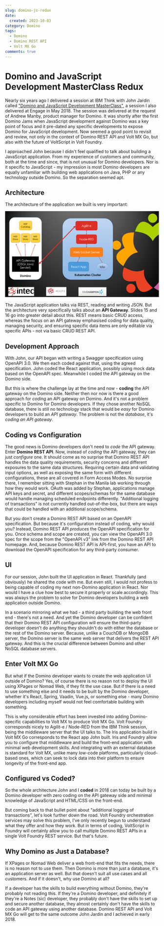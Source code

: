 ```yaml
---
slug: domino-js-redux
date: 
  created: 2023-10-03
category: Domino
tags: 
  - Domino
  - Domino REST API
  - Volt MX Go
comments: true
---
```

# Domino and JavaScript Development MasterClass Redux

Nearly six years ago I delivered a session at IBM Think with John Jardin called ["Domino and JavaScript Development MasterClass"](https://www.slideshare.net/paulswithers1/ibm-think-session-8598-domino-and-javascript-development-masterclass), a session I also delivered at Engage in May 2018. The session was delivered at the request of Andrew Manby, product manager for Domino. It was shortly after the first Domino Jams when JavaScript development against Domino was a key point of focus and it pre-dated any specific developments to expose Domino for JavaScript development. Now seemed a good point to revisit and review, not only in the context of Domino REST API and Volt MX Go, but also with the future of VoltScript in Volt Foundry.

<!-- more -->

I approached John because I didn't feel qualified to talk about building a JavaScript application. From my experience of customers and community, both at the time and since, that is not unusual for Domino developers. Nor is it specific to JavaScript - my impression is most Domino developers are equally unfamiliar with building web applications on Java, PHP or any technology outside Domino. So the separation seemed apt.

## Architecture

The architecture of the application we built is very important:

![Architecture](../../images/post-images/2023/domino_js_arch.png)

The JavaScript application talks via REST, reading and writing JSON. But the architecture very specifically talks about an **API Gateway**. Slides 15 and 16 go into greater detail about this. REST means basic CRUD access, whereas the focus on an API gateway emphasised coding for data quality, managing security, and ensuring specific data items are only editable via specific APIs - not via basic CRUD REST API.

## Development Approach

With John, our API began with writing a Swagger specification using OpenAPI 3.0. We then each coded against that, using the agreed specification. John coded the React application, possibly using mock data based on the OpenAPI spec. Meanwhile I coded the API gateway on the Domino side.

But this is where the challenge lay at the time and now - **coding** the API gateway on the Domino side. Neither then nor now is there a good approach for *coding* an API gateway on Domino. And it's not a problem specific to Domino for Domino developers. If they chose another NoSQL database, there is still no technology stack that would be *easy* for Domino developers to build an *API gateway*. The problem is not the *database*, it's *coding an API gateway*.

## Coding vs Configuration

The good news is Domino developers don't need to *code* the API gateway. Enter **Domino REST API**. Now, instead of *coding* the API gateway, they can just *configure* one. It should come as no surprise that Domino REST API handles the data quality requirements, security concerns and different exposures to the same data structures. Requiring certain data and validating input options, as well as exposing the same form with different configurations, these are all covered in Form Access Modes. No surprise there, I remember sitting with Stephan in the Manila lab working through how they would work. OAuth was added by Stephan, applications manage API keys and secret, and different scopes/schemas for the same database would handle managing scheduled endpoints differently. "Additional logging of transactions" is not currently handled out-of-the-box, but there are ways that could be handled with an additional scope/schema.

But you don't create a Domino REST API based on an OpenAPI specification. But because it's configuration instead of coding, why would you? Instead, Domino REST API *produces* the OpenAPI specification for you. Once schema and scope are created, you can view the OpenAPI 3.0 spec for the scope from the "OpenAPI v3" link from the Domino REST API homepage. And, because Domino REST API is API-first, you have an API to download the OpenAPI specification for any third-party consumer.

## UI

For our session, John built the UI application in React. Thankfully (and obviously) he shared the code with me. But even still, I would not profess to being capable of coding my next non-Domino application in React. Nor would I have a clue how best to secure it properly or scale accordingly. This was always the problem to solve for Domino developers building a web application outside Domino.

In a scenario mirroring what we had - a third party building the web front end - there's not a need. And yet the Domino developer can be confident that their Domino REST API configuration will ensure the third-party developer doesn't do anything they shouldn't do with either the database or the rest of the Domino server. Because, unlike a CouchDB or MongoDB server, the Domino server is the same web server that delivers the REST API gateway. And this is the crucial difference between Domino and other NoSQL database servers.

## Enter Volt MX Go

But what if the Domino developer wants to create the web application UI outside of Domino? Yes, of course there is no reason not to deploy the UI using XPages or Nomad Web, if they fit the use case. But if there is a need to use something else and it needs to be built by the Domino developer, whether it's React, Spring, Vaadin, Vue.js, or something else - many Domino developers including myself would not feel comfortable building with something.

This is why considerable effort has been invested into adding Domino-specific capabilities to Volt MX to produce Volt MX Go. Volt Foundry corresponds nicely to Agilit-e / Node-RED from the IBM Think session, being the middleware server that the UI talks to. The Iris application build in Volt MX Go corresponds to the React app John built. Iris and Foundry allow you to configure that middleware and build the front-end application with minimal web development skills. And integrating with an external database is standard for Volt MX, unlike many low-code platforms, particularly cloud-based ones, which can seek to lock data into their platform to ensure longevity of the front-end app.

## Configured vs Coded?

So the whole architecture John and I **coded** in 2018 can today be built by a Domino developer with zero coding on the API gateway side and minimal knowledge of JavaScript and HTML/CSS on the front-end.

But coming back to that bullet point about "additional logging of transactions", let's look further down the road. Volt Foundry orchestration services may solve this problem, I've only recently begun to understand what they offer and how they work. But in terms of coding, VoltScript in Foundry will certainly allow you to call multiple Domino REST APIs in a single Volt Foundry REST service. But that's future.

## Why Domino as Just a Database?

If XPages or Nomad Web deliver a web front-end that fits the needs, there is no reason not to use them. Then Domino is more than just a database, it's an application server as well. But that doesn't suit all use cases and all customers. And if it doesn't, why use Domino at all?

If a developer has the skills to build everything without Domino, they're probably not reading this. If they're a Domino developer, and definitely if they're a Notes (sic) developer, they probably don't have the skills to set up and secure another database, they almost certainly don't have the skills to code an API gateway using another database. Domino REST API and Volt MX Go will get to the same outcome John Jardin and I achieved in early 2018.
